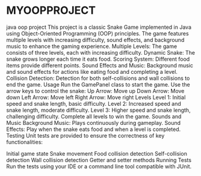 # MYOOPPROJECT
 java oop project 
This project is a classic Snake Game implemented in Java using Object-Oriented Programming (OOP) principles. The game features multiple levels with increasing difficulty, sound effects, and background music to enhance the gaming experience.
Multiple Levels: The game consists of three levels, each with increasing difficulty.
Dynamic Snake: The snake grows longer each time it eats food.
Scoring System: Different food items provide different points.
Sound Effects and Music: Background music and sound effects for actions like eating food and completing a level.
Collision Detection: Detection for both self-collisions and wall collisions to end the game.
Usage
Run the GamePanel class to start the game.
Use the arrow keys to control the snake:
Up Arrow: Move up
Down Arrow: Move down
Left Arrow: Move left
Right Arrow: Move right
Levels
Level 1: Initial speed and snake length, basic difficulty.
Level 2: Increased speed and snake length, moderate difficulty.
Level 3: Higher speed and snake length, challenging difficulty.
Complete all levels to win the game.
Sounds and Music
Background Music: Plays continuously during gameplay.
Sound Effects: Play when the snake eats food and when a level is completed.
Testing
Unit tests are provided to ensure the correctness of key functionalities:

Initial game state
Snake movement
Food collision detection
Self-collision detection
Wall collision detection
Getter and setter methods
Running Tests
Run the tests using your IDE or a command line tool compatible with JUnit.
